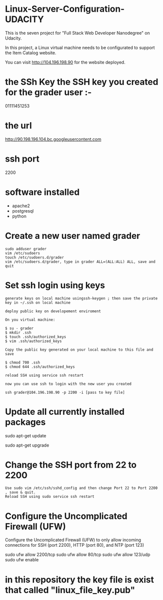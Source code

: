 # Linux-Server-Configuration-UDACITY

This is the seven project for "Full Stack Web Developer Nanodegree" on Udacity.

In this project, a Linux virtual machine needs to be configurated to support the Item Catalog website.

You can visit http://104.196.198.90 for the website deployed.

# the SSh Key the SSH key you created for the grader user :-
01111451253

# the url 
http://90.198.196.104.bc.googleusercontent.com
 
# ssh port
2200
# software installed
* apache2
* postgresql
* python

# Create a new user named grader

    sudo adduser grader
    vim /etc/sudoers
    touch /etc/sudoers.d/grader
    vim /etc/sudoers.d/grader, type in grader ALL=(ALL:ALL) ALL, save and quit

# Set ssh login using keys

    generate keys on local machine usingssh-keygen ; then save the private key in ~/.ssh on local machine

    deploy public key on developement enviroment

    On you virtual machine:

    $ su - grader
    $ mkdir .ssh
    $ touch .ssh/authorized_keys
    $ vim .ssh/authorized_keys

    Copy the public key generated on your local machine to this file and save

    $ chmod 700 .ssh
    $ chmod 644 .ssh/authorized_keys

    reload SSH using service ssh restart

    now you can use ssh to login with the new user you created

    ssh grader@104.196.198.90 -p 2200 -i [pass to key file]

# Update all currently installed packages

sudo apt-get update

sudo apt-get upgrade

# Change the SSH port from 22 to 2200

    Use sudo vim /etc/ssh/sshd_config and then change Port 22 to Port 2200 , save & quit.
    Reload SSH using sudo service ssh restart

# Configure the Uncomplicated Firewall (UFW)

Configure the Uncomplicated Firewall (UFW) to only allow incoming connections for SSH (port 2200), HTTP (port 80), and NTP (port 123)

sudo ufw allow 2200/tcp
sudo ufw allow 80/tcp
sudo ufw allow 123/udp
sudo ufw enable 

# in this repository the key file is exist that called "linux_file_key.pub"
